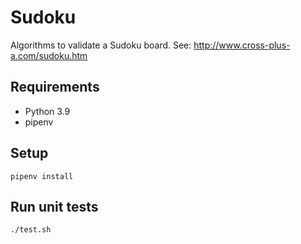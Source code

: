 # Sudoku

Algorithms to validate a Sudoku board. See: http://www.cross-plus-a.com/sudoku.htm

## Requirements

- Python 3.9
- pipenv

## Setup

```
pipenv install
```

## Run unit tests

```
./test.sh
```
